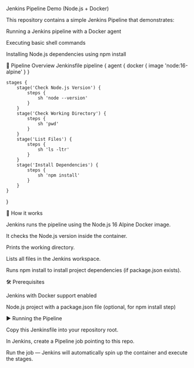 Jenkins Pipeline Demo (Node.js + Docker)

This repository contains a simple Jenkins Pipeline that demonstrates:

Running a Jenkins pipeline with a Docker agent

Executing basic shell commands

Installing Node.js dependencies using npm install

📂 Pipeline Overview
Jenkinsfile
pipeline {
    agent {
        docker { image 'node:16-alpine' }
    }

    stages {
        stage('Check Node.js Version') {
            steps {
                sh 'node --version'
            }
        }
        stage('Check Working Directory') {
            steps {
                sh 'pwd'
            }
        }
        stage('List Files') {
            steps {
                sh 'ls -ltr'
            }
        }
        stage('Install Dependencies') {
            steps {
                sh 'npm install'
            }
        }
    }
}

🚀 How it works

Jenkins runs the pipeline using the Node.js 16 Alpine Docker image.

It checks the Node.js version inside the container.

Prints the working directory.

Lists all files in the Jenkins workspace.

Runs npm install to install project dependencies (if package.json exists).

🛠️ Prerequisites

Jenkins with Docker support enabled

Node.js project with a package.json file (optional, for npm install step)

▶️ Running the Pipeline

Copy this Jenkinsfile into your repository root.

In Jenkins, create a Pipeline job pointing to this repo.

Run the job — Jenkins will automatically spin up the container and execute the stages.
